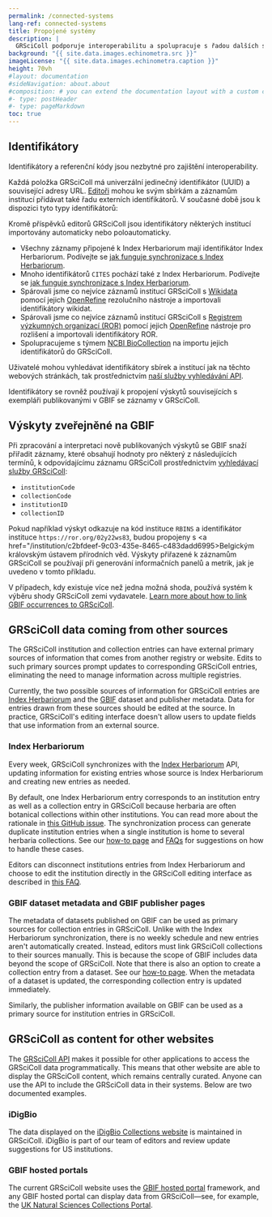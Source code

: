 ```yaml
---
permalink: /connected-systems
lang-ref: connected-systems
title: Propojené systémy
description: |
  GRSciColl podporuje interoperabilitu a spolupracuje s řadou dalších systémů.
background: "{{ site.data.images.echinometra.src }}"
imageLicense: "{{ site.data.images.echinometra.caption }}"
height: 70vh
#layout: documentation
#sideNavigation: about.about
#composition: # you can extend the documentation layout with a custom composition
#- type: postHeader
#- type: pageMarkdown
toc: true
---
```


## Identifikátory

Identifikátory a referenční kódy jsou nezbytné pro zajištění interoperability.

Každá položka GRSciColl má univerzální jedinečný identifikátor (UUID) a související adresy URL. [Editoři](/how-to#become-editor) mohou ke svým sbírkám a záznamům institucí přidávat také řadu externích identifikátorů. V současné době jsou k dispozici tyto typy identifikátorů:

<ul id="identifierEnums"></ul>

<script>
    // Function to fetch and display data
    function fetchAndDisplayIdentifiers() {
        const url = 'https://api.gbif.org/v1/enumeration/basic/IdentifierType';
        const identifierEnumsList = document.getElementById('identifierEnums');
        fetch(url)
            .then(response => {
                if (!response.ok) {
                    throw new Error(`Network response was not ok: ${response.status}`);
                }
                return response.json();
            })
            .then(data => {
                // Clear any existing list items
                identifierEnumsList.innerHTML = '';
                // Iterate through the array and create list items
                data.forEach(identifier => {
                    const listItem = document.createElement('li');
                    listItem.textContent = identifier;
                    identifierEnumsList.appendChild(listItem);
                });
            })
            .catch(error => {
                console.error('Error fetching data:', error);
            });
    }
    // Call the function to fetch and display data when the page loads
    fetchAndDisplayIdentifiers();
</script>

Kromě příspěvků editorů GRSciColl jsou identifikátory některých institucí importovány automaticky nebo poloautomaticky.
* Všechny záznamy připojené k Index Herbariorum mají identifikátor Index Herbariorum. Podívejte se [jak funguje synchronizace s Index Herbariorum](/o#index-herbariorum).
* Mnoho identifikátorů `CITES` pochází také z Index Herbariorum. Podívejte se [jak funguje synchronizace s Index Herbariorum](/connected-systems#index-herbariorum).
* Spárovali jsme co nejvíce záznamů institucí GRSciColl s [Wikidata](https://www.wikidata.org/) pomocí jejich [OpenRefine](https://openrefine.org) rezolučního nástroje a importovali identifikátory wikidat.
* Spárovali jsme co nejvíce záznamů institucí GRSciColl s [Registrem výzkumných organizací (ROR)](https://ror.org) pomocí jejich [OpenRefine](https://openrefine.org) nástroje pro rozlišení a importovali identifikátory ROR.
* Spolupracujeme s týmem [NCBI BioCollection](https://www.ncbi.nlm.nih.gov/biocollections) na importu jejich identifikátorů do GRSciColl.

Uživatelé mohou vyhledávat identifikátory sbírek a institucí jak na těchto webových stránkách, tak prostřednictvím [naší služby vyhledávání API](https://www.gbif.org/developer/registry#lookup).

Identifikátory se rovněž používají k propojení výskytů souvisejících s exempláři publikovanými v GBIF se záznamy v GRSciColl.

## Výskyty zveřejněné na GBIF

Při zpracování a interpretaci nově publikovaných výskytů se GBIF snaží přiřadit záznamy, které obsahují hodnoty pro některý z následujících termínů, k odpovídajícímu záznamu GRSciColl prostřednictvím [vyhledávací služby GRSciColl](https://www.gbif.org/developer/registry#lookup):
* `institutionCode`
* `collectionCode`
* `institutionID`
* `collectionID`

Pokud například výskyt odkazuje na kód instituce `RBINS` a identifikátor instituce `https://ror.org/02y22ws83`, budou propojeny s <a href="/institution/c2bfdeef-9c03-435e-8465-c483dadd6995>Belgickým královským ústavem přírodních věd</a>. Výskyty přiřazené k záznamům GRSciColl se používají při generování informačních panelů a metrik, jak je uvedeno v tomto příkladu.

V případech, kdy existuje více než jedna možná shoda, používá systém k výběru shody GRSciColl zemi vydavatele. [Learn more about how to link GBIF occurrences to GRSciColl](/faq#how-to-link-specimen-related-occurrences-published-on-gbif-to-grscicoll-entries).

## GRSciColl data coming from other sources

The GRSciColl institution and collection entries can have external primary sources of information that comes from another registry or website. Edits to such primary sources prompt updates to corresponding GRSciColl entries, eliminating the need to manage information across multiple registries.

Currently, the two possible sources of information for GRSciColl entries are [Index Herbariorum](https://sweetgum.nybg.org/science/ih/) and the [GBIF](https://www.gbif.org) dataset and publisher metadata. Data for entries drawn from these sources should be edited at the source. In practice, GRSciColl's editing interface doesn't allow users to update fields that use information from an external source.

### Index Herbariorum

Every week, GRSciColl synchronizes with the [Index Herbariorum](https://sweetgum.nybg.org/science/ih/) API, updating information for existing entries whose source is Index Herbariorum and creating new entries as needed.

By default, one Index Herbariorum entry corresponds to an institution entry as well as a collection entry in GRSciColl because herbaria are often botanical collections within other institutions. You can read more about the rationale in [this GitHub issue](https://github.com/gbif/registry/issues/167). The synchronization process can generate duplicate institution entries when a single institution is home to several herbaria collections. See our [how-to page](/how-to#how-to-edit-a-grscicoll-collection-or-institution) and [FAQs](/faq/#how-to-handle-duplicates) for suggestions on how to handle these cases.

Editors can disconnect institutions entries from Index Herbariorum and choose to edit the institution directly in the GRSciColl editing interface as described in [this FAQ](/faq#how-to-link-specimen-related-occurrences-published-on-gbif-to-grscicoll-entries).

### GBIF dataset metadata and GBIF publisher pages

The metadata of datasets published on GBIF can be used as primary sources for collection entries in GRSciColl. Unlike with the Index Herbariorum synchronization, there is no weekly schedule and new entries aren't automatically created. Instead, editors must link GRSciColl collections to their sources manually. This is because the scope of GBIF includes data beyond the scope of GRSciColl. Note that there is also an option to create a collection entry from a dataset. See our [how-to page](/how-to#how-to-use-the-grscicoll-editing-interface). When the metadata of a dataset is updated, the corresponding collection entry is updated immediately.

Similarly, the publisher information available on GBIF can be used as a primary source for institution entries in GRSciColl.

## GRSciColl as content for other websites

The [GRSciColl API](/api) makes it possible for other applications to access the GRSciColl data programmatically. This means that other website are able to display the GRSciColl content, which remains centrally curated. Anyone can use the API to include the GRSciColl data in their systems. Below are two documented examples.

### iDigBio

The data displayed on the [iDigBio Collections website](https://www.idigbio.org/portal/collections) is maintained in GRSciColl. iDigBio is part of our team of editors and review update suggestions for US institutions.

### GBIF hosted portals

The current GRSciColl website uses the [GBIF hosted portal](https://www.gbif.org/hosted-portals) framework, and any GBIF hosted portal can display data from GRSciColl—see, for example, the [UK Natural Sciences Collections Portal](https://data.dissco-uk.org). 
